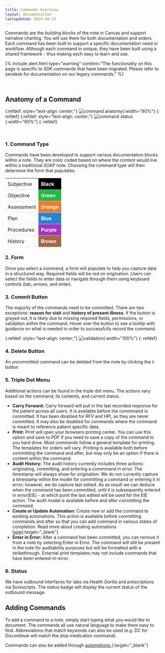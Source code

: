 ```yaml
---
title: Commands Overview
layout: documentation
lastupdated: 2024-04-23
---
```


Commands are the building blocks of the note in Canvas and support narrative charting. You will use them for both documentation and orders. Each command has been built to support a specific documentation need or workflow. Although each command in unique, they have been built using a shared framework - thus making each easy to learn and use. 

{% include alert.html type="warning" content="The functionality on this page is specific to SDK commands that have been migrated. Please refer to zendesk for documentation on our legacy commands." %}

<br>

## Anatomy of a Command

{:refdef: style="text-align: center;"}
![command anatomy](/assets/images/command-anatomy.png){:width="80%"}
{: refdef}
{:refdef: style="text-align: center;"}
![command status](/assets/images/command-status.png){:width="80%"}
{: refdef}

<br>

### 1. Command Type
Commands have been developed to support various documentation blocks within a note. They are color coded based on where the content would live within a traditional SOAP note. Choosing the command type will then determine the form that populates. 

<html lang="en">
<head>
<meta charset="UTF-8">
<meta name="viewport" content="width=device-width, initial-scale=1.0">
<title>Colorful Table</title>
<style>
    table {
        width: 60%;
        border-collapse: collapse;
    }
    th, td {
        padding: 8px;
        text-align: left;
        border-bottom: 1px solid #ddd;
    }
    th {
        background-color: #333;
        color: white;
    }
    .color-cell {
        font-weight: bold;
        padding: 8px;
    }
    .color-cell:nth-child(2) {
        color: white;
    }
    .subjective { background-color: black; }
    .objective { background-color: #21ba45; }
    .assessment { background-color: #f37827; }
    .plan { background-color: #2185d0; }
    .procedures { background-color: #a333c8; }
    .history { background-color: #a5673f; }
</style>
</head>
<body>

<table>
    <tbody>
        <tr>
            <td>Subjective</td>
            <td class="color-cell subjective">Black</td>
        </tr>
        <tr>
            <td>Objective</td>
            <td class="color-cell objective">Green</td>
        </tr>
        <tr>
            <td>Assessment</td>
            <td class="color-cell assessment">Orange</td>
        </tr>
        <tr>
            <td>Plan</td>
            <td class="color-cell plan">Blue</td>
        </tr>
        <tr>
            <td>Procedures</td>
            <td class="color-cell procedures">Purple</td>
        </tr>
        <tr>
            <td>History</td>
            <td class="color-cell history">Brown</td>
        </tr>
    </tbody>
</table>

</body>
</html>


### 2. Form
Once you select a command, a form will populate to help you capture data in a structured way. Required fields will be red on origination. Users can select the fields to enter data or navigate through them using keyboard controls (tab, arrows, and enter). 

### 3. Commit Button
The majority of the commands need to be committed. There are two exceptions: **reason for visit** and **history of present illness**. If the button is grayed out, it is likely due to missing required fields, permissions, or validation within the command. Hover over the button to see a tooltip with guidance on what is needed in order to successfully record the command. 

{:refdef: style="text-align: center;"}
![validation](/assets/images/validation.png){:width="100%"}
{: refdef}

### 4. Delete Button
An uncommitted command can be deleted from the note by clicking the `X` button

### 5. Triple Dot Menu
Additional actions can be found in the triple dot menu. The actions vary based on the command, its contents, and current status.  
- **Carry Forward:** Carry forward will pull in the last recorded response for the patient across all users. It is available before the commmand is committed. It has been disabled for RFV and HPI, as they are never committed. It may also be disabled for commands where the command is meant to reference patient specific data. 
- **Print:** Print will open your browsers printing center. You can use this option and save to PDF if you need to save a copy of the command to you hard drive. Most commands follow a general template for printing. The templates for orders will vary. Printing is available both before committing the command and after, but may only be an option if there is content within the command. 
- **Audit History:** The audit history currently includes three actions: originating, committing, and entering a commmand in error. The timestamp will always show for origination. We do not currently capture a timestamp within the model for committing a command or entering it in error; however, we do capture last edited. As as result we can deduce when the command has been committed, until it is subsequently entered in error(EIE) - at which point the last edited will be used for the EIE action. The audit modal is available before and after committing the command. 
- **Create or Update Automation:** Create new or add the command to existing automations. This action is available before committing commands and after so that you can add command in various states of completion. Read more about creating automations [here](/documentation/automations){:target="_blank"}
- **Enter in Error:** After a command has been committed, you can remove it from a note by selecting Enter in Error. The command will still be present in the note for auditability purposes but will be formatted with a strikethrough. External print templates may not include commands that have been entered-in-error. 


### 6. Status
We have outbound interfaces for labs via Health Gorilla and prescriptions via Surescripts. The status badge will display the current status of the outbound message. 


## Adding Commands

To add a command to a note, simply start typing what you would like to document. The commands all use natural language to make them easy to find. Abbreviations that match keywords can also be used (e.g. DC for Discontinue will match the stop medication command). 

Commands can also be added through [automations.](/documentation/automations){:target="_blank"}

